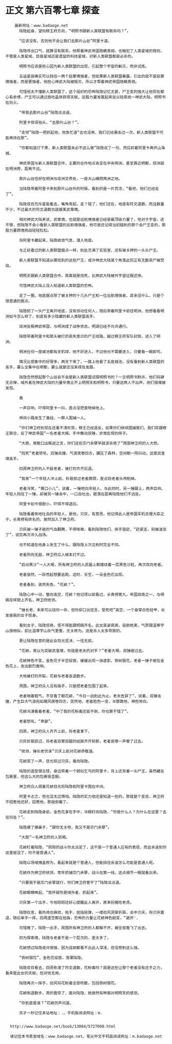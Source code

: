 # 正文 第六百零七章 探查
        最新网址：www.badaoge.net
          陆隐起身，望向穆王府方向，“明照书跟新人类联盟有联系吗？”。
      
          “应该没有，否则他不会让我们去那片山谷”阿里卡道。
      
          陆隐呼出口气，就算没有联系，他帮着神武帝国隐瞒真相，也触犯了人类星域的铁则，不管是人类星域，巨兽星域还是遗留的科技星域，对新人类联盟都是必杀的。
      
          明照书应该是担心因为新人类联盟的出现，引起整个宇宙的剿灭，而非试炼。
      
          五运星辰确实可以挡住一两个启蒙境强者，但如果新人类联盟暴露，引出的就不是启蒙境强者，而是更强者，他担心神武大陆被毁灭，所以才帮着神武帝国隐瞒真相。
      
          可惜他太不懂新人类联盟了，这个组织的恐怖陆隐记忆尤甚，尸王变的强大让他现在都心有余悸，尸王可以通过吞吃晶体获得天赋，这股力量发展起来足以轻易统一神武大陆，明照书在玩火。
      
          “带我去那片山谷”陆隐淡淡道。
      
          阿里卡惊讶抬头，“去那片山谷？”。
      
          “走吧”陆隐一把抓起他，他急忙道“去也没用，我们已经袭击过一次，新人类联盟不可能再待在那”。
      
          “你都知道灯下黑，新人类联盟未必不这么做”陆隐说了一句，然后抓着阿里卡离开山海城。
      
          神武帝国与新人类联盟合作，主要的合作地点肯定在中央明洲，甚至靠近明都，琼洲就在明洲旁，距离不远。
      
          那片山谷恰好在明洲与琼洲交界处，一座大山横跨两洲之地。
      
          当陆隐带着阿里卡来到那片山谷外的时候，看到的是一片荒凉，“看吧，他们已经走了”。
      
          陆隐双目充斥星能看去，嘴角弯起，走？错了，他们还在，地底有符文道数，而且数量不少，不过最大的符文道数也就媲美武尊境。
      
          相对神武大陆来说，武尊境，也就是巡航境强者已经是最顶级力量了，但对于宇宙，还不够，但陆隐不会小看新人类联盟的巡航境强者，他可是还记得当初碰到的那个会尸王变的，那股力量跨境挑战轻轻松松。
      
          将阿里卡藏起来，陆隐收敛气息，潜入地底。
      
          与之前看过的新人类联盟据点一样，到处充满了实验室，还有被关押的一头头尸王。
      
          新人类联盟不知道从哪找到的这些尸王，或许神武大陆某个角落此刻正有无数丧尸被焚烧。
      
          明照天跟新人类联盟合作，简直就是找死，比神武大陆被外宇宙征服还惨。
      
          可惜神武大陆上没人知道新人类联盟的恐怖。
      
          走了一圈，地底据点除了被关押的十几头尸王和一位巡航境强者，其余没什么，只是个很普通的据点。
      
          陆隐抓了一头尸王离开地底，没有惊动任何人，随后带着阿里卡前往明洲，他想看看明洲如今怎么样了，到底有多少隐藏的新人类联盟高手。
      
          琼洲反叛神武帝国，与明洲成了战争状态，明湖已经不允许通行。
      
          陆隐带着阿里卡和那头被打的丧失意识的尸王绕路，越过穆王府军队封锁，进入了明洲。
      
          明洲任何一座城池都有天机球，他不好进入，不过他也不需要进入，只要看一眼即可。
      
          情况比想象中的好很多，两天下来了，一路上他看了五座城池，没有看到新人类联盟的高手，要么全集中在明都，要么就是还没来得及发展。
      
          陆隐忽然想起那个山谷会不会是新人类联盟试探明照书的？一旦明照书默许，他们将肆无忌惮，域外者在神武大陆的力量毕竟比不上明照天和明照书，只要这两人不出声，他们很难被发现。
      
          轰
      
          一声巨响，吓得阿里卡一抖，差点没把食物掉地上。
      
          林间小路发生了激战，一群人围捕一人。
      
          “你们神卫府到现在还看不清形势，穆王已经造反，如果你们继续围捕我们，我们将跟穆王联合，反了神武帝国”一名老者大喊，手中舞动双锤，非常彪悍的样子。
      
          “大胆，竟敢口出叛逆之言，你们这些宗门余孽早就该杀绝了”周围神卫府的人大怒。
      
          “找死”老者怒吼，双锤击撞，气浪席卷四方，碾压了森林，空间都一阵抖动，这是武皇境高手。
      
          四周神卫府的人不敌老者，被打的齐齐后退。
      
          “我来”一个年轻人冲上前，折扇掠过老者脖颈，差点将老者头颅削掉。
      
          老者冷笑，“黄口小儿”，说着，一锤咂向年轻人，与此同时，另一锤跟上，两声巨响，年轻人挡住了一锤，却被另一锤击中，一口血吐出，砸落在距离陆隐他们不远处。
      
          阿里卡如今很胆小，吓得不停退后。
      
          陆隐看着倒地吐血的年轻人，是他，贝庆，有意思，他记得此人是帝国军机总理大臣之子，长青榜有排名的，居然加入了神卫府。
      
          贝庆被一锤子砸的气血翻腾，不停咳嗽，看到陆隐他们，挥手驱赶，“赶紧走，别被波及了”，说完再次冲入战场。
      
          也不知道在他身上发生了什么，跟陆隐上次见到时完全不同。
      
          老者所向无敌，神卫府众人根本打不过。
      
          “启动黑沙”一人大喝，所有神卫府的人武器上都缠绕着一层黑色沙粒，再次攻向老者。
      
          老者骇然，一跃而起想要逃跑，这时，天空，一朵金色花出现。
      
          老者看到，骇然失色，“花颖？”。
      
          陆隐心中一动，瞥向高空，花颖？他记得以前看过，长青榜第九，帝国双绝之一，与明嫣在样貌上齐名，神卫府统领。
      
          “锤长老，本来可以饶你一命，但你却口出狂言，受死吧”高空，一个身穿白色轻甲，长发披肩的女子现身。
      
          看到女子，陆隐惊艳，怪不得能跟明嫣齐名，此女英姿飒爽，容颜绝美，气质跟温蒂宇山很相似，却比温蒂宇山杀气更重，无关修为，这是杀人太多导致的。
      
          更让陆隐在意的是此女目光坚决，一往无前。
      
          “花颖，真以为突破武皇境，你就是老夫的对手？”老者大喝，双锤砸过去。
      
          花颖神色不变，金色花于半空绽放，缓缓出现一抹虚影，铁树银花，老者一锤子砸在金色花上，发出剧烈轰响。
      
          大地被打的开裂，花颖与老者各退数步。
      
          周围，神卫府众人没有插手，只是把老者包围了起来。
      
          老者喘着粗气，不甘看了眼花颖，“今日一战到此为止，老夫告辞了”，说着，双锤击撞，产生巨大气浪宛如飓风席卷四方，突然地，老者脸色一变，半膝跪地，神色惨白。
      
          花颖冷漠看着老者，“中了我的花粉毒还能不倒，你也算不错了”。
      
          老者怒吼，“卑鄙”。
      
          四周，神卫府众人齐齐上前，将老者拿下。
      
          贝庆折扇掠过，将老者双臂双腿的经脉齐齐斩断，老者哀嚎一声晕了过去。
      
          “统领，锤长老伏诛”贝庆上前对花颖恭敬道。
      
          花颖恩了一声，目光掠过贝庆，看向陆隐。
      
          陆隐的造型很古怪，身边带着一个貌似乞丐的阿里卡，背上还背着一头尸王，虽然藏在包裹里，但这么大的包裹很显眼。
      
          神卫府众人顺着花颖目光将陆隐和阿里卡围在中间。
      
          阿里卡忐忑，但也没太过惧怕，陆隐的实力他还是知道一些的，那就是个变态，神卫府不招惹他还好，招惹他，那就倒霉了。
      
          花颖走到陆隐身前，金色花拿在手中，冷眼盯向陆隐，“你是什么人？为什么在这里？去往何处？”。
      
          陆隐摸了摸鼻子，“跟你无关吧，我又不是宗门余孽”。
      
          “大胆”一名神卫府的人怒喝。
      
          花颖盯着陆隐，“刚刚的战斗你太淡定了，这不是一个普通人应有的表现，而且余波到你这里就没了，你不是普通人”。
      
          陆隐以场域掩盖修为，看起来就是个普通人，但能挡住余波怎么可能是普通人呢。
      
          花颖作为神卫府统领，常年抓捕宗门余孽，战斗在第一线，这点细节一眼就看出来。
      
          “只要我不是宗门余孽就行，你们神卫府管不了”陆隐淡淡道。
      
          花颖眼睛眯起，“我怀疑你是域外者，抓起来”。
      
          贝庆第一个出手，亏他刚刚还好心提醒此人离开，原来扮猪吃老虎。
      
          陆隐叹息，看热闹也麻烦，抬手，屈指轻弹，一缕劲风洞穿折扇，击中贝庆，将贝庆震退，随后单手一挥，四周虚空都在扭曲，恐怖的力量让花颖神色剧变，“避开'.
      
          可惜晚了，陆隐一出手，周围所有神卫府的人都躲不开，被全部轰飞了出去。
      
          同为探索境，陆隐与老者不是一个层次的，差太多了。
      
          花颖想过陆隐或许很强，因为连她都看不出此人深浅，但没想到这么强。
      
          “铁树银花”，金色花绽放，笼罩陆隐。
      
          陆隐双目看去，四周弥漫了符文道数，花粉毒吗？就是这些让那个老者没有还手之力，看来是此女的天赋，但对他无用。
      
          陆隐再次一挥手，劲风将花粉毒全部吹散，包括铁树银花。
      
          花颖倒退数步，真的震惊了，面对陆隐，她居然有种面对明照天的感觉。
      
          “你到底是谁？”花颖厉声问道。
      
          天才一秒记住本站地址：.。手机版阅读网址：m.
      
      
      http://www.badaoge.net/book/13084/5727008.html
      
      请记住本书首发域名：www.badaoge.net。笔尖中文手机版阅读网址：m.badaoge.net